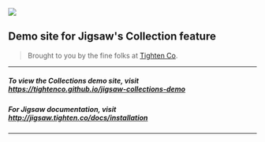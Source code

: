 ![](https://cloud.githubusercontent.com/assets/357312/25055001/5603687e-212e-11e7-8fad-0b33dbf7fb71.png)

## Demo site for Jigsaw's Collection feature

> Brought to you by the fine folks at [Tighten Co](http://tighten.co).

---

##### To view the Collections demo site, visit https://tightenco.github.io/jigsaw-collections-demo

##### For Jigsaw documentation, visit http://jigsaw.tighten.co/docs/installation

---
